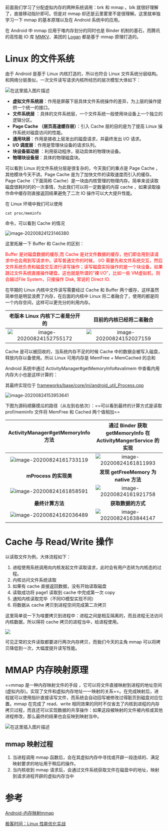 前面我们学习了分配虚拟内存的两种系统调用：brk 和 mmap 。blk 就很好理解了，直接移动指针即可。但是对 mmap 却还是云里雾里不是很理解。这里就单独学习一下 mmap 的基本原理以及在 Android 系统中的应用。

在 Android 中 mmap 应用于堆内存划分的同时也是 Binder 机制的基石，而腾讯的高性能 IO 库 [MMKV](https://github.com/tencent/mmkv)、美团的  [Logan](https://github.com/Meituan-Dianping/Logan) 都是基于 mmap  原理打造的。

# Linux 的文件系统

由于 Android 是基于 Linux 内核打造的，所以也符合 Linux 文件系统分层结构。和网络分层类似，一次文件读写请求内核所经历的层次模型大体如下：

![在这里插入图片描述](images/watermark,type_ZmFuZ3poZW5naGVpdGk,shadow_10,text_aHR0cHM6Ly9ibG9nLmNzZG4ubmV0L21jcnllYXN5,size_16,color_FFFFFF,t_70.png)

- **虚拟文件系统层**：作用是屏蔽下层具体文件系统操作的差异，为上层的操作提供一个统一的接口。
- **文件系统层** ：具体的文件系统层，一个文件系统一般使用块设备上一个独立的逻辑分区。
- **Page Cache （层页高速缓存层）**：引入 Cache 层的目的是为了提高 Linux 操作系统对磁盘访问的性能。
- **通用块层**：作用是接收上层发出的磁盘请求，并最终发出 I/O 请求。
- **I/O 调度层**：作用是管理块设备的请求队列。
- **块设备驱动层** ：利用驱动程序，驱动具体的物理块设备。
- **物理块设备层**：具体的物理磁盘块。



可以看到 Linux 的文件系统分层是很复杂的，今天我们的重点是 Page Cache ，其他模块今天不讲。Page Cache 是为了加快文件的读取速度而引入的缓存。Page Cache（下面简称 Cache）是一块由内核管理的物理内存。简单来说读取磁盘很耗时的的一次事情，为此我们可以将一定数量的内容 cache ，如果读取操作命中缓存则直接返回结果避免了二次 IO 操作可以大大提升性能。



在 Linux 环境中我们可以使用

 ```shell
cat proc/meminfo
 ```

命令，可以看到 Cache 的情况

![image-20200824123146380](images/image-20200824123146380.png)

这里拓展一下 Buffer 和 Cache 的区别：

<font color = red >Buffer 是对磁盘数据的缓存,而 Cache 是对文件数据的缓存，他们即会用到读请求中也会用到写请求中。读写普通文件的时候， I/O 需要先和文件系统交互，然后文件系统负责和磁盘交互进行读写操作；读写磁盘实际操作的是一个块设备，如果跳过文件系统直接操作硬盘，这也就是所谓的“裸 I/O”，比如一些 VM虚拟机，则会越过File System，只接操作 Disk, 常说的 Direct IO.</font>

在早期的 Linux 内核中文件读写需要经过 Cache 和 Buffer 两个缓存，这样虽然简单但是明显浪费了内存，在后面的内核中 Linux 将二者融合了，使用的都是同一个内存空间，这样可以更充分的利用内存。

|               老版本 Linux 内核下二者是分开的                |                   目前的内核已经将二者融合                   |
| :----------------------------------------------------------: | :----------------------------------------------------------: |
| ![image-20200824152755172](images/image-20200824152755172.png) | ![image-20200824152027159](images/image-20200824152027159.png) |

Cache 是可以被回收的，当系统内存不足的时候 Cache 中的数据会被写入磁盘，释放内存以备使用。所以 Linux 可用内存是 MemFree + MemCached 的总和

Android 系统中通过 ActivityManager#getMemoryInfo#avalimem 中查看内用内存大小也是这样计算的：

其最终实现位于 [frameworks/base/core/jni/android_util_Process.cpp](https://cs.android.com/android/platform/superproject/+/master:frameworks/base/core/jni/android_util_Process.cpp;l=617?q=android_util_Process.cpp)

![image-20200824153953641](images/image-20200824153953641.png)

下图为源码顺藤摸瓜的路径（从左到右依次）：==可以看到最终的计算方式是读取 prof/meminfo 文件将 MemFree 和 Cached 两个值相加==

|              ActivityManager#getMemoryInfo 方法              | 通过 Binder 获取 getMemoryInfo 在 ActivityMangerService 的实现 |
| :----------------------------------------------------------: | :----------------------------------------------------------: |
| ![image-20200824161733119](images/image-20200824161733119.png) | ![image-20200824161811993](images/image-20200824161811993.png) |
|                    **mProcess 的实现类**                     |            **发现 getFreeMemory 为 native 方法**             |
| ![image-20200824161858591](images/image-20200824161858591.png) | ![image-20200824161921758](images/image-20200824161921758.png) |
|                       **最终计算方法**                       |                      **获取数据的方式**                      |
| ![image-20200824162036489](images/image-20200824162036489.png) | ![image-20200824163844147](images/image-20200824163844147.png) |



# Cache 与 Read/Write 操作

以读取文件为例，大体流程如下：

1. 进程使用系统调用向内核发起文件读取请求，此时会有用户态转为内核态的过程。
2. 内核访问文件系统读取
3. 如果有 cache 直接返回数据，没有开始读取磁盘
4. 读取成功将 page1 读取到 cache 中完成第一次 copy
5. 通知内核读取完毕（不同IO模型实现不同）
6. 将数据从 cache 拷贝到进程空间完成第二次拷贝



这里简单说一下为啥要拷贝到进程中：进程之间是相互隔离的，而且进程无法访问内核数据，所以得将 cache 拷贝的进程当中，给进程使用。

![](images/%E6%88%AA%E5%B1%8F2020-08-24%2017.35.22.png)



可见正常的文件读取都要进行两次内存拷贝，而我们今天的主角 mmap 可以将拷贝降低到一次，大幅度提升读写性能。

# MMAP 内存映射原理

==mmap 是一种内存映射文件的手段 ，它可以将文件直接映射到进程的地址空间(虚拟内存)。实现了文件和虚拟内存地址一一映射的关系==。在完成映射后，进程就可以使用指针直接读写文件，而系统会自动回写被修改过得脏页到磁盘对应位置。mmap 在完成了 read、write 相同效果的同时不仅省去了内核到进程的内存拷贝过程，而且还可以实现数据的共享操作：如果这段被映射的文件被内核或其他进程修改，那么最终的结果也会反映到映射当中。

![在这里插入图片描述](images/watermark,type_ZmFuZ3poZW5naGVpdGk,shadow_10,text_aHR0cHM6Ly9ibG9nLmNzZG4ubmV0L21jcnllYXN5,size_16,color_FFFFFF,t_70-20200824191354000.png)

## mmap 映射过程

1. 当进程调用 mmap 函数后，会在其虚拟内存中寻找或开辟一段连续的、满足映射要求的地址用于稍后的操作。
2. 当内核收到 mmap 请求后，会通过文件系统获取文件在磁盘中的地址，映射到请求进程开辟的虚拟内存当中

# 参考

[Android-内存映射mmap](https://blog.csdn.net/mcryeasy/article/details/86741781)

[极客时间：Linux 性能优化实战](https://time.geekbang.org/column/article/74633)



